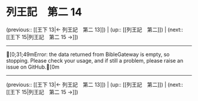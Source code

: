 # 列王記　第二 14

(previous:: [[王下 13|← 列王記　第二 13]]) | (up:: [[列王記　第二]]) | (next:: [[王下 15|列王記　第二 15 →]])

***
[0;31;49mError: the data returned from BibleGateway is empty, so stopping. Please check your usage, and if still a problem, please raise an issue on GitHub.[0m

***

(previous:: [[王下 13|← 列王記　第二 13]]) | (up:: [[列王記　第二]]) | (next:: [[王下 15|列王記　第二 15 →]])
